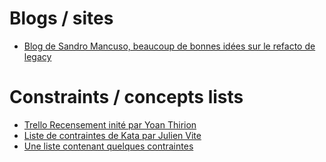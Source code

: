 # Blogs / sites
* [Blog de Sandro Mancuso, beaucoup de bonnes idées sur le refacto de legacy](https://understandlegacycode.com/)


# Constraints / concepts lists
* [Trello Recensement inité par Yoan Thirion](https://trello.com/b/VH5kKWvm/tdd-with-constraints)
* [Liste de contraintes de Kata par Julien Vite](https://github.com/pitchart/csharp-katas-log/tree/master/docs/contraints)
* [Une liste contenant quelques contraintes](http://tddbuddy.com/reference/Constraint%20List.pdf)